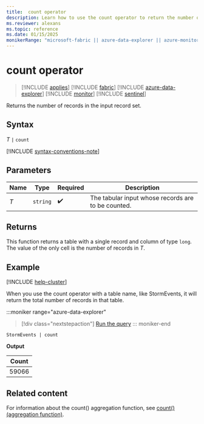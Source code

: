 ```yaml
---
title:  count operator
description: Learn how to use the count operator to return the number of records in the input record set.
ms.reviewer: alexans
ms.topic: reference
ms.date: 01/15/2025
monikerRange: "microsoft-fabric || azure-data-explorer || azure-monitor || microsoft-sentinel "
---
```

# count operator

> [!INCLUDE [applies](../includes/applies-to-version/applies.md)] [!INCLUDE [fabric](../includes/applies-to-version/fabric.md)] [!INCLUDE [azure-data-explorer](../includes/applies-to-version/azure-data-explorer.md)] [!INCLUDE [monitor](../includes/applies-to-version/monitor.md)] [!INCLUDE [sentinel](../includes/applies-to-version/sentinel.md)] 


Returns the number of records in the input record set.

## Syntax

*T* `|` `count`

[!INCLUDE [syntax-conventions-note](../includes/syntax-conventions-note.md)]

## Parameters

| Name | Type | Required | Description |
|--|--|--|--|
| *T* | `string` |  :heavy_check_mark: | The tabular input whose records are to be counted. |

## Returns

This function returns a table with a single record and column of type
`long`. The value of the only cell is the number of records in *T*.

## Example

[!INCLUDE [help-cluster](../includes/help-cluster-note.md)]

When you use the count operator with a table name, like StormEvents, it will return the total number of records in that table.

:::moniker range="azure-data-explorer"
> [!div class="nextstepaction"]
> <a href="https://dataexplorer.azure.com/clusters/help/databases/Samples?query=H4sIAAAAAAAAAwsuyS/KdS1LzSspVqhRSM4vzSsBALU2eHsTAAAA" target="_blank">Run the query</a>
::: moniker-end

```kusto
StormEvents | count
```

**Output**

| Count |
|-------|
| 59066 |

## Related content

For information about the count() aggregation function, see [count() (aggregation function)](count-aggregation-function.md).
